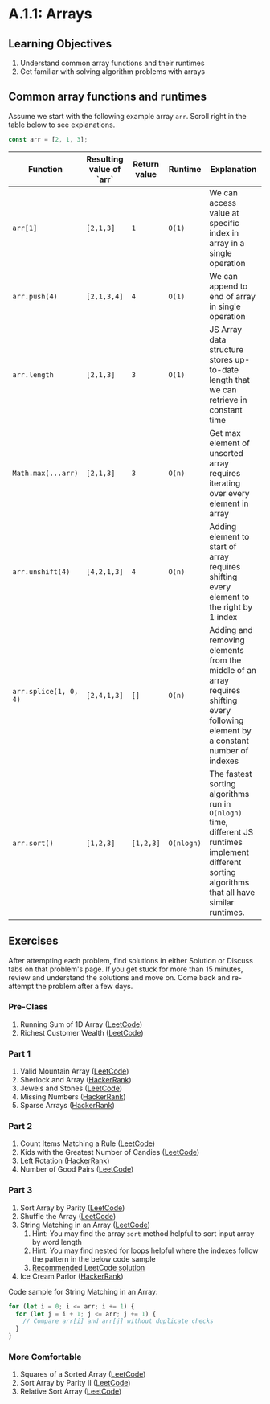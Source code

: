 # A.1.1: Arrays

## Learning Objectives

1. Understand common array functions and their runtimes
2. Get familiar with solving algorithm problems with arrays

## Common array functions and runtimes

Assume we start with the following example array `arr`. Scroll right in the table below to see explanations.

```javascript
const arr = [2, 1, 3];
```

| Function              | Resulting value of \`arr\` | Return value | Runtime    | Explanation                                                                                                                                         |
| --------------------- | -------------------------- | ------------ | ---------- | --------------------------------------------------------------------------------------------------------------------------------------------------- |
| `arr[1]`              | `[2,1,3]`                  | `1`          | `O(1)`     | We can access value at specific index in array in a single operation                                                                                |
| `arr.push(4)`         | `[2,1,3,4]`                | `4`          | `O(1)`     | We can append to end of array in single operation                                                                                                   |
| `arr.length`          | `[2,1,3]`                  | `3`          | `O(1)`     | JS Array data structure stores up-to-date length that we can retrieve in constant time                                                              |
| `Math.max(...arr)`    | `[2,1,3]`                  | `3`          | `O(n)`     | Get max element of unsorted array requires iterating over every element in array                                                                    |
| `arr.unshift(4)`      | `[4,2,1,3]`                | `4`          | `O(n)`     | Adding element to start of array requires shifting every element to the right by 1 index                                                            |
| `arr.splice(1, 0, 4)` | `[2,4,1,3]`                | `[]`         | `O(n)`     | Adding and removing elements from the middle of an array requires shifting every following element by a constant number of indexes                  |
| `arr.sort()`          | `[1,2,3]`                  | `[1,2,3]`    | `O(nlogn)` | The fastest sorting algorithms run in `O(nlogn)` time, different JS runtimes implement different sorting algorithms that all have similar runtimes. |

## Exercises

After attempting each problem, find solutions in either Solution or Discuss tabs on that problem's page. If you get stuck for more than 15 minutes, review and understand the solutions and move on. Come back and re-attempt the problem after a few days.

### Pre-Class

1. Running Sum of 1D Array ([LeetCode](https://leetcode.com/problems/running-sum-of-1d-array/))
2. Richest Customer Wealth ([LeetCode](https://leetcode.com/problems/richest-customer-wealth/))

### Part 1

1. Valid Mountain Array ([LeetCode](https://leetcode.com/problems/valid-mountain-array))
2. Sherlock and Array ([HackerRank](https://www.hackerrank.com/challenges/sherlock-and-array/problem?isFullScreen=true))
3. Jewels and Stones ([LeetCode](https://leetcode.com/problems/jewels-and-stones/))
4. Missing Numbers ([HackerRank](https://www.hackerrank.com/challenges/missing-numbers/problem?isFullScreen=true))
5. Sparse Arrays ([HackerRank](https://www.hackerrank.com/challenges/sparse-arrays/problem?isFullScreen=true))

### Part 2

1. Count Items Matching a Rule ([LeetCode](https://leetcode.com/problems/count-items-matching-a-rule/))
2. Kids with the Greatest Number of Candies ([LeetCode](https://leetcode.com/problems/kids-with-the-greatest-number-of-candies/))
3. Left Rotation ([HackerRank](https://www.hackerrank.com/challenges/array-left-rotation/problem?isFullScreen=true))
4. Number of Good Pairs ([LeetCode](https://leetcode.com/problems/number-of-good-pairs/))

### Part 3

1. Sort Array by Parity ([LeetCode](https://leetcode.com/problems/sort-array-by-parity/))
2. Shuffle the Array ([LeetCode](https://leetcode.com/problems/shuffle-the-array/))
3. String Matching in an Array ([LeetCode](https://leetcode.com/problems/string-matching-in-an-array/))
   1. Hint: You may find the array `sort` method helpful to sort input array by word length
   2. Hint: You may find nested for loops helpful where the indexes follow the pattern in the below code sample
   3. [Recommended LeetCode solution](https://leetcode.com/problems/string-matching-in-an-array/discuss/930878/Clean-JavaScript-Solution)
4. Ice Cream Parlor ([HackerRank](https://www.hackerrank.com/challenges/icecream-parlor/problem?isFullScreen=true))

Code sample for String Matching in an Array:

```javascript
for (let i = 0; i <= arr; i += 1) {
  for (let j = i + 1; j <= arr; j += 1) {
    // Compare arr[i] and arr[j] without duplicate checks
  }
}
```

### More Comfortable

1. Squares of a Sorted Array ([LeetCode](https://leetcode.com/problems/squares-of-a-sorted-array/))
2. Sort Array by Parity II ([LeetCode](https://leetcode.com/problems/sort-array-by-parity-ii))
3. Relative Sort Array ([LeetCode](https://leetcode.com/problems/relative-sort-array/))
